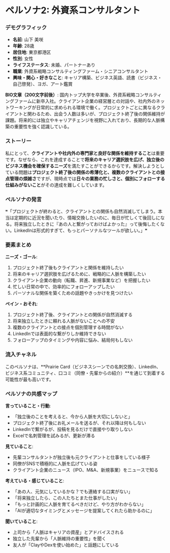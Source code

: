 # ペルソナ2: 外資系コンサルタント

### デモグラフィック
- **名前**: 山下 美咲
- **年齢**: 28歳
- **居住地**: 東京都港区
- **性別**: 女性
- **ライフステータス**: 未婚、パートナーあり
- **職業**: 外資系戦略コンサルティングファーム・シニアコンサルタント
- **興味・関心・好きなこと**: キャリア構築、ビジネス英語、読書（ビジネス・自己啓発）、ヨガ、アート鑑賞

**BIO文章（200文字前後）**:
国内トップ大学を卒業後、外資系戦略コンサルティングファームに新卒入社。クライアント企業の経営層との対話や、社内外のネットワーキングが日常的に求められる環境で働く。プロジェクトごとに異なるクライアントと関わるため、出会う人数は多いが、プロジェクト終了後の関係維持が課題。将来的には独立やキャリアチェンジを視野に入れており、長期的な人脈構築の重要性を強く認識している。

### ストーリー
私にとって、**クライアントや社内外の専門家と良好な関係を維持すること**は重要です。なぜなら、これを達成することで**将来のキャリア選択肢を広げ、独立後のビジネス機会を確保するニーズ**を満たすことができるからです。解決しようとしている問題は**プロジェクト終了後の関係の希薄化と、複数のクライアントとの接点管理の煩雑さ**ですが、現時点では**日々の業務の忙しさと、個別にフォローする仕組みがないこと**がその達成を難しくしています。

### ペルソナの発言
❝「プロジェクトが終わると、クライアントとの関係も自然消滅してしまう。本当は定期的に近況を聞いたり、情報交換したいのに、毎日が忙しくて後回しになる。将来独立したときに『あの人と繋がっておけばよかった』って後悔したくない。LinkedInは形式的すぎて、もっとパーソナルなツールが欲しい。」❞

### 要素まとめ

**ニーズ・ゴール**:
1. プロジェクト終了後もクライアントと関係を維持したい
2. 将来のキャリア選択肢を広げるために、戦略的に人脈を構築したい
3. クライアント企業の動向（転職、昇進、新規事業など）を把握したい
4. 忙しい日常の中で、効率的にフォローアップしたい
5. パーソナルな関係を築くための話題やきっかけを見つけたい

**ペイン・おそれ**:
1. プロジェクト終了後、クライアントとの関係が自然消滅する
2. 将来独立したときに頼れる人脈がないことへの不安
3. 複数のクライアントとの接点を個別管理する時間がない
4. LinkedInでは表面的な繋がりしか維持できない
5. フォローアップのタイミングや内容に悩み、結局何もしない

### 流入チャネル
このペルソナは、**Prairie Card（ビジネスシーンでの名刺交換）、LinkedIn、ビジネス系コミュニティ、口コミ（同僚・先輩からの紹介）**を通じて到着する可能性が最も高いです。

### ペルソナの共感マップ

**言っていること・行動**:
- 「独立後のことを考えると、今から人脈を大切にしないと」
- プロジェクト終了後にお礼メールを送るが、それ以降は何もしない
- LinkedInで繋がるが、投稿を見るだけで直接やり取りしない
- Excelで名刺管理を試みるが、更新が滞る

**見ていること**:
- 先輩コンサルタントが独立後も元クライアントと仕事をしている様子
- 同僚がSNSで積極的に人脈を広げている姿
- クライアント企業のニュース（IPO、M&A、新規事業）をニュースで知る

**考えている・感じていること**:
- 「あの人、元気にしているかな？でも連絡する口実がない」
- 「将来独立したら、この人たちとまた仕事がしたい」
- 「もっと計画的に人脈を育てるべきだけど、やり方がわからない」
- 「AIが適切なタイミングとメッセージを提案してくれたら助かるのに」

**聞いていること**:
- 上司から「人脈はキャリアの資産」とアドバイスされる
- 独立した先輩から「人脈維持の重要性」を聞く
- 友人が「ClayやDexを使い始めた」と話題にしている
